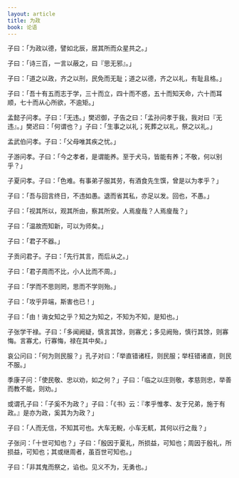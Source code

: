 ```yaml
---
layout: article
title: 为政
book: 论语
---
```


子曰：「为政以德，譬如北辰，居其所而众星共之。」

子曰：「诗三百，一言以蔽之，曰『思无邪』。」

子曰：「道之以政，齐之以刑，民免而无耻；道之以德，齐之以礼，有耻且格。」

子曰：「吾十有五而志于学，三十而立，四十而不惑，五十而知天命，六十而耳顺，七十而从心所欲，不逾矩。」

孟懿子问孝。子曰：「无违。」樊迟御，子告之曰：「孟孙问孝于我，我对曰『无违』。」樊迟曰：「何谓也？」子曰：「生事之以礼；死葬之以礼，祭之以礼。」

孟武伯问孝。子曰：「父母唯其疾之忧。」

子游问孝。子曰：「今之孝者，是谓能养。至于犬马，皆能有养；不敬，何以别乎？」

子夏问孝。子曰：「色难。有事弟子服其劳，有酒食先生馔，曾是以为孝乎？」

子曰：「吾与回言终日，不违如愚。退而省其私，亦足以发。回也，不愚。」

子曰：「视其所以，观其所由，察其所安。人焉廋哉？人焉廋哉？」

子曰：「温故而知新，可以为师矣。」

子曰：「君子不器。」

子贡问君子。子曰：「先行其言，而后从之。」

子曰：「君子周而不比，小人比而不周。」

子曰：「学而不思则罔，思而不学则殆。」

子曰：「攻乎异端，斯害也已！」

子曰：「由！诲女知之乎？知之为知之，不知为不知，是知也。」

子张学干禄。子曰：「多闻阙疑，慎言其馀，则寡尤；多见阙殆，慎行其馀，则寡悔。言寡尤，行寡悔，禄在其中矣。」

哀公问曰：「何为则民服？」孔子对曰：「举直错诸枉，则民服；举枉错诸直，则民不服。」

季康子问：「使民敬、忠以劝，如之何？」子曰：「临之以庄则敬，孝慈则忠，举善而教不能，则劝。」

或谓孔子曰：「子奚不为政？」子曰：「《书》云：『孝乎惟孝、友于兄弟，施于有政。』是亦为政，奚其为为政？」

子曰：「人而无信，不知其可也。大车无輗，小车无軏，其何以行之哉？」

子张问：「十世可知也？」子曰：「殷因于夏礼，所损益，可知也；周因于殷礼，所损益，可知也；其或继周者，虽百世可知也。」

子曰：「非其鬼而祭之，谄也。见义不为，无勇也。」

